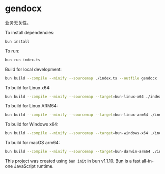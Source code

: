 # gendocx

业务无关性。

To install dependencies:

```bash
bun install
```

To run:

```bash
bun run index.ts
```

Build for local development:

```bash
bun build --compile --minify --sourcemap ./index.ts --outfile gendocx
```

To build for Linux x64:

```bash
bun build --compile --minify --sourcemap --target=bun-linux-x64 ./index.ts --outfile gendocx
```

To build for Linux ARM64:

```bash
bun build --compile --minify --sourcemap --target=bun-linux-arm64 ./index.ts --outfile gendocx
```

To build for Windows x64:

```bash
bun build --compile --minify --sourcemap --target=bun-windows-x64 ./index.ts --outfile gendocx
```

To build for macOS arm64:

```bash
bun build --compile --minify --sourcemap --target=bun-darwin-arm64 ./index.ts --outfile gendocx
```

This project was created using `bun init` in bun v1.1.10. [Bun](https://bun.sh) is a fast all-in-one JavaScript runtime.
